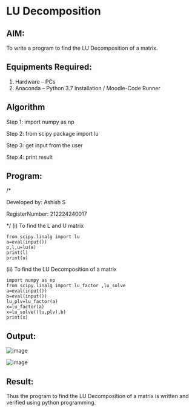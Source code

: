 # LU Decomposition 

## AIM:
To write a program to find the LU Decomposition of a matrix.

## Equipments Required:
1. Hardware – PCs
2. Anaconda – Python 3.7 Installation / Moodle-Code Runner

## Algorithm
Step 1:
import numpy as np

Step 2:
from scipy package import lu

Step 3:
get input from the user

Step 4:
print result

## Program:
/*

Developed by: Ashish S

RegisterNumber: 212224240017

*/
(i) To find the L and U matrix
```
from scipy.linalg import lu
a=eval(input())
p,l,u=lu(a)
print(l)
print(u)
```
(ii) To find the LU Decomposition of a matrix
```
import numpy as np
from scipy.linalg import lu_factor ,lu_solve
a=eval(input())
b=eval(input())
lu,plv=lu_factor(a)
x=lu_factor(a)
x=lu_solve((lu,plv),b)
print(x)
```

## Output:
![image](https://github.com/user-attachments/assets/cc92e14c-bc86-4258-a342-54813d906603)

![image](https://github.com/user-attachments/assets/aee0fb91-e0f5-48ca-b521-3045fe85ceb0)


## Result:
Thus the program to find the LU Decomposition of a matrix is written and verified using python programming.

